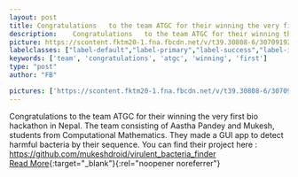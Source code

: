 ```yaml
---
layout: post
title: Congratulations   to the team ATGC for their winning the very first bio hackathon in Nepal.
description:    Congratulations   to the team ATGC for their winning the very first bio hackathon in Nepal. The team consisting of Aastha Pandey and Mukesh, students from Computational Mathematics. They made a GUI app to detect harmful bacteria by their sequence.   You can find their project here : https://github.com/mukeshdroid/virulent_bacteria_finder  
picture: https://scontent.fktm20-1.fna.fbcdn.net/v/t39.30808-6/307091925_125718403556546_1547423840726484375_n.jpg?stp=dst-jpg_s960x960&_nc_cat=108&cb=99be929b-59f725be&ccb=1-7&_nc_sid=730e14&_nc_ohc=IfpuH7hFuVAAX8Z4Gnr&_nc_ht=scontent.fktm20-1.fna&oh=00_AfB3C57besXOhB4IrVXitRvIB0zrwWc8fuEOYaw6RYKK7A&oe=649149A1
labelclasses: ["label-default","label-primary","label-success","label-info","label-warning","label-danger"]
keywords: ['team', 'congratulations', 'atgc', 'winning', 'first']
type: "post"
author: "FB"

pictures: ['https://scontent.fktm20-1.fna.fbcdn.net/v/t39.30808-6/307091925_125718403556546_1547423840726484375_n.jpg?stp=dst-jpg_s960x960&_nc_cat=108&cb=99be929b-59f725be&ccb=1-7&_nc_sid=730e14&_nc_ohc=IfpuH7hFuVAAX8Z4Gnr&_nc_ht=scontent.fktm20-1.fna&oh=00_AfB3C57besXOhB4IrVXitRvIB0zrwWc8fuEOYaw6RYKK7A&oe=649149A1']
---
```

   Congratulations   to the team ATGC for their winning the very first bio hackathon in Nepal. The team consisting of Aastha Pandey and Mukesh, students from Computational Mathematics. They made a GUI app to detect harmful bacteria by their sequence.   You can find their project here : https://github.com/mukeshdroid/virulent_bacteria_finder  <br>[Read More](#){:target="_blank"}{:rel="noopener noreferrer"}